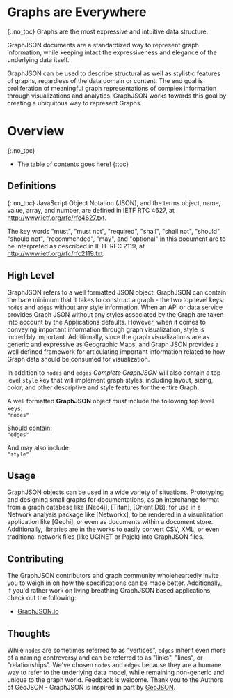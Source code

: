 ---
---
# Graphs are Everywhere
{:.no_toc}
Graphs are the most expressive and intuitive data structure.

GraphJSON documents are a standardized way to represent graph information, while keeping intact the expressiveness and elegance of the underlying data itself.

GraphJSON can be used to describe structural as well as stylistic features of graphs, regardless of the data domain or content.  The end goal is proliferation of meaningful graph representations of complex information through visualizations and analytics.  GraphJSON works towards this goal by creating a ubiquitous way to represent Graphs.

# Overview
{:.no_toc}

* The table of contents goes here!
{:toc}

## Definitions
{:.no_toc}
JavaScript Object Notation (JSON), and the terms object, name, value, array, and number, are defined in IETF RTC 4627,
at http://www.ietf.org/rfc/rfc4627.txt.

The key words "must", "must not", "required", "shall", "shall not", "should", "should not", "recommended", "may", and "optional" in this document are to be interpreted as described in IETF RFC 2119, at http://www.ietf.org/rfc/rfc2119.txt.

## High Level
GraphJSON refers to a well formatted JSON object.  GraphJSON can contain the bare minimum that it takes to construct a graph - the two top level keys: `nodes` and `edges` without any style information.  When an API or data service provides Graph JSON without any styles associated by the Graph are taken into account by the Applications defaults.  However, when it comes to conveying important information through graph visualization, style is incredibly important.  Additionally, since the graph visualizations are as generic and expressive as Geographic Maps, and Graph JSON provides a well defined framework for articulating important information related to how Graph data should be consumed for visualization.

In addition to `nodes` and `edges` *Complete GraphJSON* will also contain a top level `style` key that will implement graph styles, including layout, sizing, color, and other descriptive and style features for the entire Graph.    

A well formatted **GraphJSON** object *must* include the following top level keys:    
    `"nodes"`

Should contain:    
    `"edges"`

And may also include:   
    `"style"`

## Usage
GraphJSON objects can be used in a wide variety of situations.  Prototyping and designing small graphs for documentations, as an interchange format from a graph database like [Neo4j], [Titan], [Orient DB], for use in a Network analysis package like [Networkx], to be rendered in a visualization application like [Gephi], or even as documents within a document store.  Additionally, libraries are in the works to easily convert CSV, XML, or even traditional network files (like UCINET or Pajek) into GraphJSON files.

## Contributing
The GraphJSON contributors and graph community wholeheartedly invite you to weigh in on how the specifications can be made better.  Additionally, if you'd rather work on living breathing GraphJSON based applications, check out the following:
* [GraphJSON.io](graphjson.io)

## Thoughts
While `nodes` are sometimes referred to as "vertices", `edges` inherit even more of a naming controversy and can be referred to as "links", "lines", or "relationships".  We've chosen `nodes` and `edges` because they are a humane way to refer to the underlying data model, while remaining non-generic and unique to the graph world.  Feedback is welcome.
Thank you to the Authors of GeoJSON - GraphJSON is inspired in part by [GeoJSON](http://www.geojson.org/).
